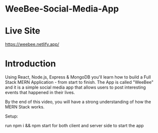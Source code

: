 # WeeBee-Social-Media-App

# Live Site
https://weebee.netlify.app/

# Introduction

Using React, Node.js, Express & MongoDB you'll learn how to build a Full Stack MERN Application - from start to finish. The App is called "WeeBee" and it is a simple social media app that allows users to post interesting events that happened in their lives.

By the end of this video, you will have a strong understanding of how the MERN Stack works.

Setup:

run npm i && npm start for both client and server side to start the app
